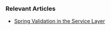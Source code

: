 ### Relevant Articles

- [Spring Validation in the Service Layer](https://www.baeldung.com/spring-service-layer-validation)
